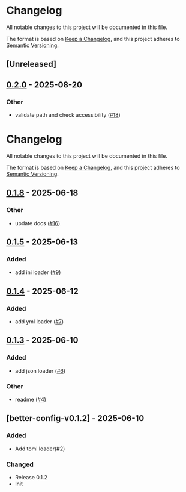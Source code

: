# Changelog

All notable changes to this project will be documented in this file.

The format is based on [Keep a Changelog](https://keepachangelog.com/en/1.0.0/),
and this project adheres to [Semantic Versioning](https://semver.org/spec/v2.0.0.html).

## [Unreleased]

## [0.2.0](https://github.com/bingryan/better-config-rs/compare/better-config-loader-v0.1.8...better-config-loader-v0.2.0) - 2025-08-20

### Other

- validate path and check accessibility ([#18](https://github.com/bingryan/better-config-rs/pull/18))
# Changelog

All notable changes to this project will be documented in this file.

The format is based on [Keep a Changelog](https://keepachangelog.com/en/1.0.0/),
and this project adheres to [Semantic Versioning](https://semver.org/spec/v2.0.0.html).

## [0.1.8](https://github.com/bingryan/better-config-rs/compare/better-config-loader-v0.1.7...better-config-loader-v0.1.8) - 2025-06-18

### Other

- update docs ([#16](https://github.com/bingryan/better-config-rs/pull/16))

## [0.1.5](https://github.com/bingryan/better-config-rs/compare/better-config-loader-v0.1.4...better-config-loader-v0.1.5) - 2025-06-13

### Added

- add ini loader ([#9](https://github.com/bingryan/better-config-rs/pull/9))

## [0.1.4](https://github.com/bingryan/better-config-rs/compare/better-config-loader-v0.1.3...better-config-loader-v0.1.4) - 2025-06-12

### Added

- add yml loader ([#7](https://github.com/bingryan/better-config-rs/pull/7))

## [0.1.3](https://github.com/bingryan/better-config-rs/compare/better-config-loader-v0.1.2...better-config-loader-v0.1.3) - 2025-06-10

### Added

- add json loader ([#6](https://github.com/bingryan/better-config-rs/pull/6))

### Other

- readme ([#4](https://github.com/bingryan/better-config-rs/pull/4))

## [better-config-v0.1.2] - 2025-06-10

### Added

-   Add toml loader(#2)

### Changed

-   Release 0.1.2
-   Init
